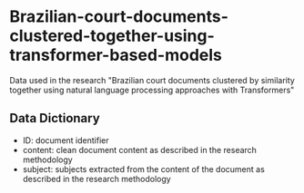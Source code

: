 # Brazilian-court-documents-clustered-together-using-transformer-based-models
Data used in the research "Brazilian court documents clustered by similarity together using natural language processing approaches with Transformers"

## Data Dictionary
- ID: document identifier
- content: clean document content as described in the research methodology
- subject: subjects extracted from the content of the document as described in the research methodology

